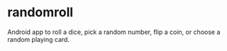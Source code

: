# randomroll

Android app to roll a dice, pick a random number, flip a coin, or choose a random playing card.
